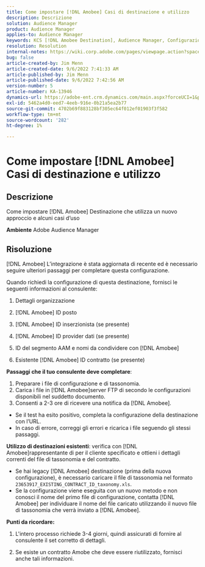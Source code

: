 ```yaml
---
title: Come impostare [!DNL Amobee] Casi di destinazione e utilizzo
description: Descrizione
solution: Audience Manager
product: Audience Manager
applies-to: Audience Manager
keywords: KCS [!DNL Amobee Destination], Audience Manager, Configurazione
resolution: Resolution
internal-notes: https://wiki.corp.adobe.com/pages/viewpage.action?spaceKey=MCPI&title=Turn+Amobee+-+AAM+Destination
bug: false
article-created-by: Jim Menn
article-created-date: 9/6/2022 7:41:33 AM
article-published-by: Jim Menn
article-published-date: 9/6/2022 7:42:56 AM
version-number: 5
article-number: KA-13946
dynamics-url: https://adobe-ent.crm.dynamics.com/main.aspx?forceUCI=1&pagetype=entityrecord&etn=knowledgearticle&id=1aac9553-b72d-ed11-9db1-0022480866ad
exl-id: 5462a4d0-eed7-4eeb-916e-0b21a5ea2b77
source-git-commit: 4702b69f883128bf305ec64f012ef01903f3f582
workflow-type: tm+mt
source-wordcount: '282'
ht-degree: 1%

---
```


# Come impostare [!DNL Amobee] Casi di destinazione e utilizzo

## Descrizione


Come impostare [!DNL Amobee] Destinazione che utilizza un nuovo approccio e alcuni casi d’uso

<b>Ambiente</b>
Adobe Audience Manager


## Risoluzione


[!DNL Amobee] L’integrazione è stata aggiornata di recente ed è necessario seguire ulteriori passaggi per completare questa configurazione.

Quando richiedi la configurazione di questa destinazione, fornisci le seguenti informazioni al consulente:

1. Dettagli organizzazione

2. [!DNL Amobee] ID posto

3. [!DNL Amobee] ID inserzionista (se presente)

4. [!DNL Amobee] ID provider dati (se presente)

5. ID del segmento AAM e nomi da condividere con [!DNL Amobee]

6. Esistente [!DNL Amobee] ID contratto (se presente)

<b>Passaggi che il tuo consulente deve completare</b>:

1. Preparare i file di configurazione e di tassonomia.
2. Carica i file in [!DNL Amobee]server FTP di secondo le configurazioni disponibili nel suddetto documento.
3. Consenti a 2-3 ore di ricevere una notifica da [!DNL Amobee].


- Se il test ha esito positivo, completa la configurazione della destinazione con l’URL.
- In caso di errore, correggi gli errori e ricarica i file seguendo gli stessi passaggi.


<b>Utilizzo di destinazioni esistenti</b>: verifica con [!DNL Amobee]rappresentante di per il cliente specificato e ottieni i dettagli correnti del file di tassonomia e del contratto.

- Se hai legacy [!DNL Amobee] destinazione (prima della nuova configurazione), è necessario caricare il file di tassonomia nel formato `23653917_EXISTING_CONTRACT_ID_taxonomy.xls`.
- Se la configurazione viene eseguita con un nuovo metodo e non conosci il nome del primo file di configurazione, contatta [!DNL Amobee] per individuare il nome del file caricato utilizzando il nuovo file di tassonomia che verrà inviato a [!DNL Amobee].


<b>Punti da ricordare:</b>

1. L&#39;intero processo richiede 3-4 giorni, quindi assicurati di fornire al consulente il set corretto di dettagli.

2. Se esiste un contratto Amobe che deve essere riutilizzato, fornisci anche tali informazioni.
